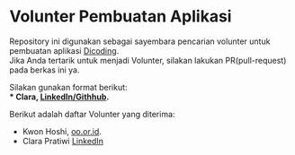 # Volunter Pembuatan Aplikasi
Repository ini digunakan sebagai sayembara pencarian volunter untuk pembuatan aplikasi [Dicoding](www.dicoding.com).<br>
Jika Anda tertarik untuk menjadi Volunter, silakan lakukan PR(pull-request) pada berkas ini ya.<br>

Silakan gunakan format berikut:<br>
**\* Clara, [LinkedIn/Githhub](www.linkedin.com/in/clarapratiwi/www.github.com/in/clarapra).**  

Berikut adalah daftar Volunter yang diterima:
* Kwon Hoshi, [oo.or.id](https://oo.or.id).
* Clara Pratiwi [LinkedIn](www.linkedin.com/in/clarapratiwi)
